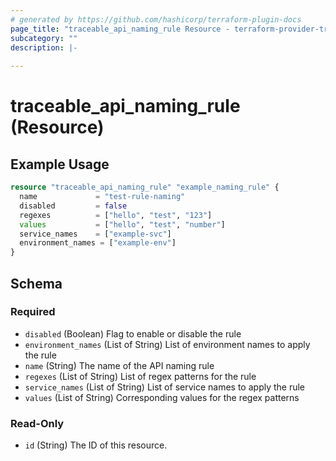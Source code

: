 ```yaml
---
# generated by https://github.com/hashicorp/terraform-plugin-docs
page_title: "traceable_api_naming_rule Resource - terraform-provider-traceable"
subcategory: ""
description: |-
  
---
```


# traceable_api_naming_rule (Resource)



## Example Usage

```terraform
resource "traceable_api_naming_rule" "example_naming_rule" {
  name             = "test-rule-naming"
  disabled         = false
  regexes          = ["hello", "test", "123"]
  values           = ["hello", "test", "number"]
  service_names    = ["example-svc"]
  environment_names = ["example-env"]
}
```

<!-- schema generated by tfplugindocs -->
## Schema

### Required

- `disabled` (Boolean) Flag to enable or disable the rule
- `environment_names` (List of String) List of environment names to apply the rule
- `name` (String) The name of the API naming rule
- `regexes` (List of String) List of regex patterns for the rule
- `service_names` (List of String) List of service names to apply the rule
- `values` (List of String) Corresponding values for the regex patterns

### Read-Only

- `id` (String) The ID of this resource.

